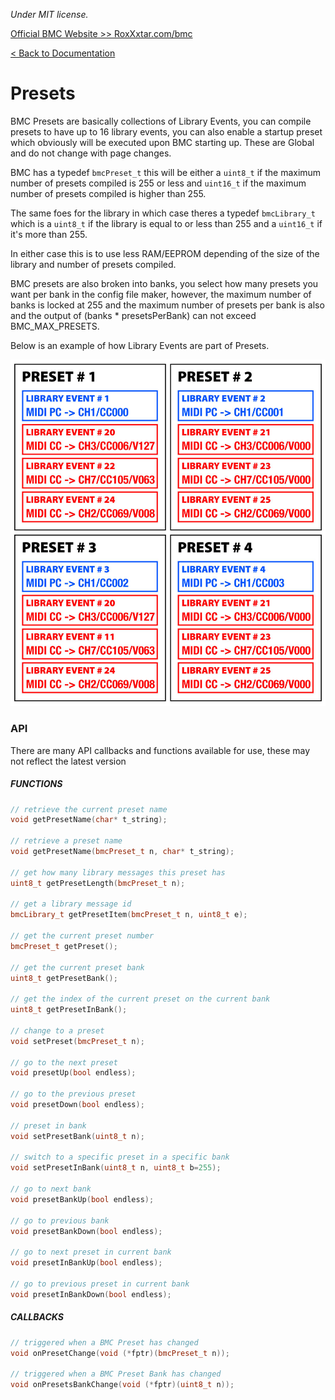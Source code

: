 *Under MIT license.*

[Official BMC Website >> RoxXxtar.com/bmc](https://www.roxxxtar.com/bmc)

[< Back to Documentation](README.md)

# Presets
BMC Presets are basically collections of Library Events, you can compile presets to have up to 16 library events, you can also enable a startup preset which obviously will be executed upon BMC starting up. These are Global and do not change with page changes.

BMC has a typedef `bmcPreset_t` this will be either a `uint8_t` if the maximum number of presets compiled is 255 or less and `uint16_t` if the maximum number of presets compiled is higher than 255.

The same foes for the library in which case theres a typedef `bmcLibrary_t` which is a `uint8_t` if the library is equal to or less than 255 and a `uint16_t` if it's more than 255.

In either case this is to use less RAM/EEPROM depending of the size of the library and number of presets compiled.

BMC presets are also broken into banks, you select how many presets you want per bank in the config file maker, however, the maximum number of banks is locked at 255 and the maximum number of presets per bank is also and the output of (banks * presetsPerBank) can not exceed BMC_MAX_PRESETS.

Below is an example of how Library Events are part of Presets.

![Presets & Library](../images/presets-library.jpg)

### API
There are many API callbacks and functions available for use, these may not reflect the latest version

##### FUNCTIONS
```c++
// retrieve the current preset name
void getPresetName(char* t_string);

// retrieve a preset name
void getPresetName(bmcPreset_t n, char* t_string);

// get how many library messages this preset has
uint8_t getPresetLength(bmcPreset_t n);

// get a library message id
bmcLibrary_t getPresetItem(bmcPreset_t n, uint8_t e);

// get the current preset number
bmcPreset_t getPreset();

// get the current preset bank
uint8_t getPresetBank();

// get the index of the current preset on the current bank
uint8_t getPresetInBank();

// change to a preset
void setPreset(bmcPreset_t n);

// go to the next preset
void presetUp(bool endless);

// go to the previous preset
void presetDown(bool endless);

// preset in bank
void setPresetBank(uint8_t n);

// switch to a specific preset in a specific bank
void setPresetInBank(uint8_t n, uint8_t b=255);

// go to next bank
void presetBankUp(bool endless);

// go to previous bank
void presetBankDown(bool endless);

// go to next preset in current bank
void presetInBankUp(bool endless);

// go to previous preset in current bank
void presetInBankDown(bool endless);
```
##### CALLBACKS
```c++
// triggered when a BMC Preset has changed
void onPresetChange(void (*fptr)(bmcPreset_t n));

// triggered when a BMC Preset Bank has changed
void onPresetsBankChange(void (*fptr)(uint8_t n));
```
